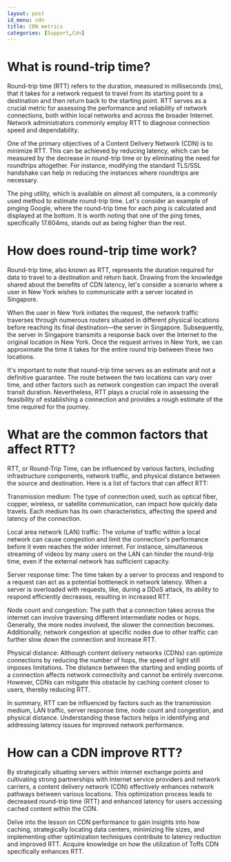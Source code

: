 ```yaml
---
layout: post
id_menu: cdn
title: CDN metrics
categories: [Support,Cdn]
---
```

# What is round-trip time?
Round-trip time (RTT) refers to the duration, measured in milliseconds (ms), that it takes for a network request to travel from its starting point to a destination and then return back to the starting point. RTT serves as a crucial metric for assessing the performance and reliability of network connections, both within local networks and across the broader Internet. Network administrators commonly employ RTT to diagnose connection speed and dependability.

One of the primary objectives of a Content Delivery Network (CDN) is to minimize RTT. This can be achieved by reducing latency, which can be measured by the decrease in round-trip time or by eliminating the need for roundtrips altogether. For instance, modifying the standard TLS/SSL handshake can help in reducing the instances where roundtrips are necessary.

The ping utility, which is available on almost all computers, is a commonly used method to estimate round-trip time. Let's consider an example of pinging Google, where the round-trip time for each ping is calculated and displayed at the bottom. It is worth noting that one of the ping times, specifically 17.604ms, stands out as being higher than the rest.



# How does round-trip time work? 
Round-trip time, also known as RTT, represents the duration required for data to travel to a destination and return back. Drawing from the knowledge shared about the benefits of CDN latency, let's consider a scenario where a user in New York wishes to communicate with a server located in Singapore.

When the user in New York initiates the request, the network traffic traverses through numerous routers situated in different physical locations before reaching its final destination—the server in Singapore. Subsequently, the server in Singapore transmits a response back over the Internet to the original location in New York. Once the request arrives in New York, we can approximate the time it takes for the entire round trip between these two locations.



It's important to note that round-trip time serves as an estimate and not a definitive guarantee. The route between the two locations can vary over time, and other factors such as network congestion can impact the overall transit duration. Nevertheless, RTT plays a crucial role in assessing the feasibility of establishing a connection and provides a rough estimate of the time required for the journey.

# What are the common factors that affect RTT?
RTT, or Round-Trip Time, can be influenced by various factors, including infrastructure components, network traffic, and physical distance between the source and destination. 
Here is a list of factors that can affect RTT:

Transmission medium: The type of connection used, such as optical fiber, copper, wireless, or satellite communication, can impact how quickly data travels. Each medium has its own characteristics, affecting the speed and latency of the connection.

Local area network (LAN) traffic: The volume of traffic within a local network can cause congestion and limit the connection's performance before it even reaches the wider internet. For instance, simultaneous streaming of videos by many users on the LAN can hinder the round-trip time, even if the external network has sufficient capacity.

Server response time: The time taken by a server to process and respond to a request can act as a potential bottleneck in network latency. When a server is overloaded with requests, like, during a DDoS attack, its ability to respond efficiently decreases, resulting in increased RTT.

Node count and congestion: The path that a connection takes across the internet can involve traversing different intermediate nodes or hops. Generally, the more nodes involved, the slower the connection becomes. Additionally, network congestion at specific nodes due to other traffic can further slow down the connection and increase RTT.

Physical distance: Although content delivery networks (CDNs) can optimize connections by reducing the number of hops, the speed of light still imposes limitations. The distance between the starting and ending points of a connection affects network connectivity and cannot be entirely overcome. However, CDNs can mitigate this obstacle by caching content closer to users, thereby reducing RTT.

In summary, RTT can be influenced by factors such as the transmission medium, LAN traffic, server response time, node count and congestion, and physical distance. Understanding these factors helps in identifying and addressing latency issues for improved network performance.

# How can a CDN improve RTT?
By strategically situating servers within internet exchange points and cultivating strong partnerships with Internet service providers and network carriers, a content delivery network (CDN) effectively enhances network pathways between various locations. This optimization process leads to decreased round-trip time (RTT) and enhanced latency for users accessing cached content within the CDN.

Delve into the lesson on CDN performance to gain insights into how caching, strategically locating data centers, minimizing file sizes, and implementing other optimization techniques contribute to latency reduction and improved RTT. Acquire knowledge on how the utilization of Toffs CDN specifically enhances RTT.